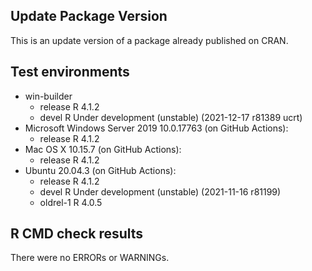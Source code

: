 ## Update Package Version

This is an update version of a package already published on CRAN.

## Test environments
* win-builder
  - release R 4.1.2
  - devel R Under development (unstable) (2021-12-17 r81389 ucrt)
* Microsoft Windows Server 2019 10.0.17763 (on GitHub Actions):
  - release R 4.1.2
* Mac OS X 10.15.7 (on GitHub Actions):
  - release R 4.1.2
* Ubuntu 20.04.3 (on GitHub Actions):
  - release R 4.1.2
  - devel R Under development (unstable) (2021-11-16 r81199)
  - oldrel-1 R 4.0.5

## R CMD check results
There were no ERRORs or WARNINGs. 
